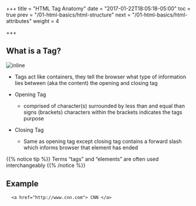 +++
title = "HTML Tag Anatomy"
date = "2017-01-22T18:05:18-05:00"
toc = true
prev = "/01-html-basics/html-structure"
next = "/01-html-basics/html-attributes"
weight = 4

+++

## What is a Tag?

![inline](/images/01/tags.png)

- Tags act like containers, they tell the browser what type of information lies between (aka the content) the opening and closing tag

- Opening Tag
  - comprised of character(s) surrounded by less than and equal than signs (brackets)
characters within the brackets indicates the tags purpose


- Closing Tag
  - Same as opening tag except closing tag contains a forward slash which informs browser that element has ended


{{% notice tip %}}
  Terms “tags” and “elements” are often used interchangeably 
{{% /notice %}}


## Example

```
  <a href="http://www.cnn.com"> CNN </a>

```

